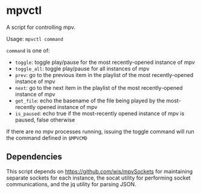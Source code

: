 # mpvctl

A script for controlling mpv.

Usage: `mpvctl command`

`command` is one of:

 - `toggle`: toggle play/pause for the most recently-opened instance of mpv
 - `toggle_all`: toggle play/pause for all instances of mpv
 - `prev`: go to the previous item in the playlist of the most recently-opened instance of mpv
 - `next`: go to the next item in the playlist of the most recently-opened instance of mpv
 - `get_file`: echo the basename of the file being played by the most-recently opened instance of mpv
 - `is_paused`: echo true if the most-recently opened instance of mpv is paused, false otherwise

If there are no mpv processes running, issuing the toggle command will run the command defined in `$MPVCMD`

## Dependencies

This script depends on https://github.com/wis/mpvSockets for maintaining separate sockets for each instance, the socat utility for performing socket communications, and the jq utility for parsing JSON.
